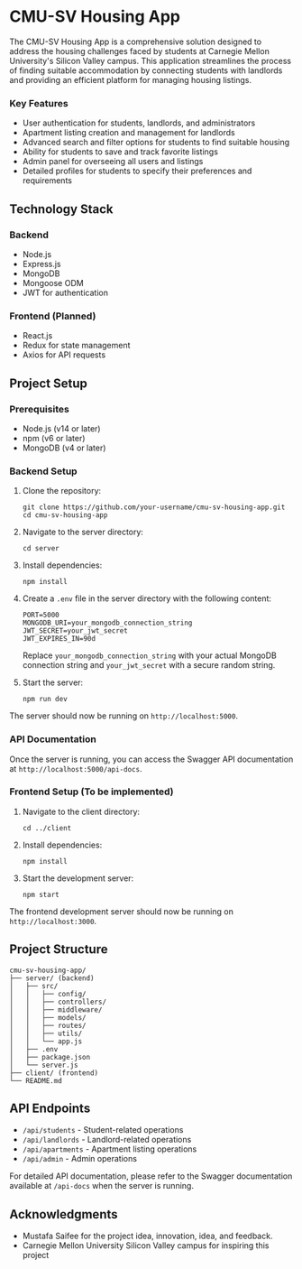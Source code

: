 # CMU-SV Housing App

The CMU-SV Housing App is a comprehensive solution designed to address the housing challenges faced by students at Carnegie Mellon University's Silicon Valley campus. This application streamlines the process of finding suitable accommodation by connecting students with landlords and providing an efficient platform for managing housing listings.

### Key Features

- User authentication for students, landlords, and administrators
- Apartment listing creation and management for landlords
- Advanced search and filter options for students to find suitable housing
- Ability for students to save and track favorite listings
- Admin panel for overseeing all users and listings
- Detailed profiles for students to specify their preferences and requirements

## Technology Stack

### Backend
- Node.js
- Express.js
- MongoDB
- Mongoose ODM
- JWT for authentication

### Frontend (Planned)
- React.js
- Redux for state management
- Axios for API requests

## Project Setup

### Prerequisites

- Node.js (v14 or later)
- npm (v6 or later)
- MongoDB (v4 or later)

### Backend Setup

1. Clone the repository:
   ```
   git clone https://github.com/your-username/cmu-sv-housing-app.git
   cd cmu-sv-housing-app
   ```

2. Navigate to the server directory:
   ```
   cd server
   ```

3. Install dependencies:
   ```
   npm install
   ```

4. Create a `.env` file in the server directory with the following content:
   ```
   PORT=5000
   MONGODB_URI=your_mongodb_connection_string
   JWT_SECRET=your_jwt_secret
   JWT_EXPIRES_IN=90d
   ```
   Replace `your_mongodb_connection_string` with your actual MongoDB connection string and `your_jwt_secret` with a secure random string.

5. Start the server:
   ```
   npm run dev
   ```

The server should now be running on `http://localhost:5000`.

### API Documentation

Once the server is running, you can access the Swagger API documentation at `http://localhost:5000/api-docs`.

### Frontend Setup (To be implemented)

1. Navigate to the client directory:
   ```
   cd ../client
   ```

2. Install dependencies:
   ```
   npm install
   ```

3. Start the development server:
   ```
   npm start
   ```

The frontend development server should now be running on `http://localhost:3000`.

## Project Structure

```
cmu-sv-housing-app/
├── server/ (backend)
│   ├── src/
│   │   ├── config/
│   │   ├── controllers/
│   │   ├── middleware/
│   │   ├── models/
│   │   ├── routes/
│   │   ├── utils/
│   │   └── app.js
│   ├── .env
│   ├── package.json
│   └── server.js
├── client/ (frontend)
└── README.md
```

## API Endpoints

- `/api/students` - Student-related operations
- `/api/landlords` - Landlord-related operations
- `/api/apartments` - Apartment listing operations
- `/api/admin` - Admin operations

For detailed API documentation, please refer to the Swagger documentation available at `/api-docs` when the server is running.

## Acknowledgments

- Mustafa Saifee for the project idea, innovation, idea, and feedback.
- Carnegie Mellon University Silicon Valley campus for inspiring this project
